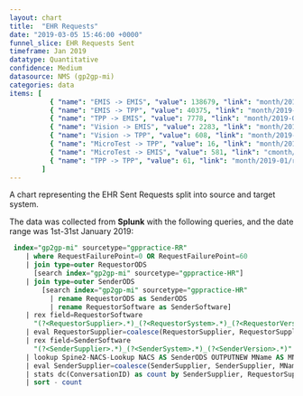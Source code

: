 ```yaml
---
layout: chart
title:  "EHR Requests"
date: "2019-03-05 15:46:00 +0000"
funnel_slice: EHR Requests Sent
timeframe: Jan 2019
datatype: Quantitative
confidence: Medium
datasource: NMS (gp2gp-mi)
categories: data
items: [
          { "name": "EMIS -> EMIS", "value": 138679, "link": "month/2019-01/requests/emis-to-emis/emis-to-emis"},
          { "name": "EMIS -> TPP", "value": 40375, "link": "month/2019-01/requests/emis-to-tpp/emis-to-tpp" },
          { "name": "TPP -> EMIS", "value": 7778, "link": "month/2019-01/requests/tpp-to-emis/tpp-to-emis" },
          { "name": "Vision -> EMIS", "value": 2283, "link": "month/2019-01/requests/vision-to-emis/vision-to-emis" },
          { "name": "Vision -> TPP", "value": 608, "link": "month/2019-01/requests/vision-to-tpp/vision-to-tpp" },
          { "name": "MicroTest -> TPP", "value": 16, "link": "month/2019-01/requests/microtest-to-tpp/microtest-to-tpp" },
          { "name": "MicroTest -> EMIS", "value": 581, "link": "cmonth/2019-01/requests/microtest-to-emis/microtest-to-emis" },
          { "name": "TPP -> TPP", "value": 61, "link": "month/2019-01/requests/tpp-to-tpp/tpp-to-tpp"  }        
        ]
---
```

A chart representing the EHR Sent Requests split into source and target system.

The data was collected from **Splunk** with the following queries, and the date range was 1st-31st January 2019:

```sql
 index="gp2gp-mi" sourcetype="gppractice-RR"
    | where RequestFailurePoint=0 OR RequestFailurePoint=60 
    | join type=outer RequestorODS 
      [search index="gp2gp-mi" sourcetype="gppractice-HR"] 
    | join type=outer SenderODS 
        [search index="gp2gp-mi" sourcetype="gppractice-HR" 
          | rename RequestorODS as SenderODS 
          | rename RequestorSoftware as SenderSoftware]
    | rex field=RequestorSoftware 
      "(?<RequestorSupplier>.*)_(?<RequestorSystem>.*)_(?<RequestorVersion>.*)"
    | eval RequestorSupplier=coalesce(RequestorSupplier, RequestorSupplier, "unknown")
    | rex field=SenderSoftware 
      "(?<SenderSupplier>.*)_(?<SenderSystem>.*)_(?<SenderVersion>.*)"
    | lookup Spine2-NACS-Lookup NACS AS SenderODS OUTPUTNEW MName AS MName
    | eval SenderSupplier=coalesce(SenderSupplier, SenderSupplier, MName, MName, "unknown")
    | stats dc(ConversationID) as count by SenderSupplier, RequestorSupplier
    | sort - count
```
